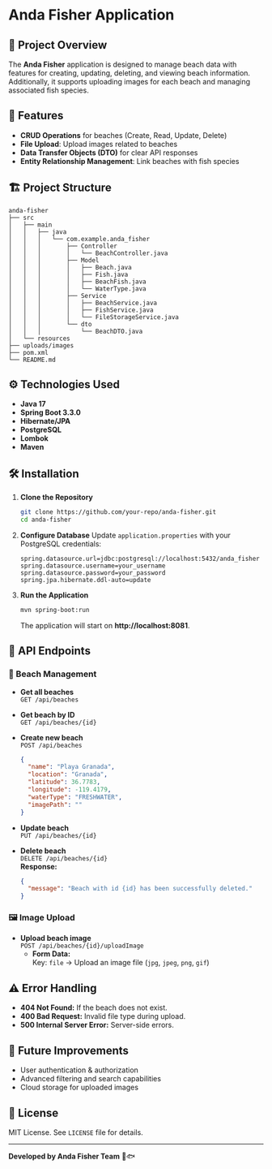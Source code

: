 # Anda Fisher Application

## 📖 Project Overview
The **Anda Fisher** application is designed to manage beach data with features for creating, updating, deleting, and viewing beach information. Additionally, it supports uploading images for each beach and managing associated fish species.

## 🚀 Features
- **CRUD Operations** for beaches (Create, Read, Update, Delete)
- **File Upload**: Upload images related to beaches
- **Data Transfer Objects (DTO)** for clear API responses
- **Entity Relationship Management**: Link beaches with fish species

## 🏗️ Project Structure

```
anda-fisher
├── src
│   ├── main
│   │   ├── java
│   │   │   └── com.example.anda_fisher
│   │   │       ├── Controller
│   │   │       │   └── BeachController.java
│   │   │       ├── Model
│   │   │       │   ├── Beach.java
│   │   │       │   ├── Fish.java
│   │   │       │   ├── BeachFish.java
│   │   │       │   └── WaterType.java
│   │   │       ├── Service
│   │   │       │   ├── BeachService.java
│   │   │       │   ├── FishService.java
│   │   │       │   └── FileStorageService.java
│   │   │       └── dto
│   │   │           └── BeachDTO.java
│   └── resources
├── uploads/images
├── pom.xml
└── README.md
```

## ⚙️ Technologies Used
- **Java 17**
- **Spring Boot 3.3.0**
- **Hibernate/JPA**
- **PostgreSQL**
- **Lombok**
- **Maven**

## 🛠️ Installation

1. **Clone the Repository**
   ```bash
   git clone https://github.com/your-repo/anda-fisher.git
   cd anda-fisher
   ```

2. **Configure Database**
   Update `application.properties` with your PostgreSQL credentials:
   ```properties
   spring.datasource.url=jdbc:postgresql://localhost:5432/anda_fisher
   spring.datasource.username=your_username
   spring.datasource.password=your_password
   spring.jpa.hibernate.ddl-auto=update
   ```

3. **Run the Application**
   ```bash
   mvn spring-boot:run
   ```

   The application will start on **http://localhost:8081**.

## 📡 API Endpoints

### 🌊 Beach Management

- **Get all beaches**  
  `GET /api/beaches`

- **Get beach by ID**  
  `GET /api/beaches/{id}`

- **Create new beach**  
  `POST /api/beaches`
  ```json
  {
    "name": "Playa Granada",
    "location": "Granada",
    "latitude": 36.7783,
    "longitude": -119.4179,
    "waterType": "FRESHWATER",
    "imagePath": ""
  }
  ```

- **Update beach**  
  `PUT /api/beaches/{id}`

- **Delete beach**  
  `DELETE /api/beaches/{id}`  
  **Response:**
  ```json
  {
    "message": "Beach with id {id} has been successfully deleted."
  }
  ```

### 🖼️ Image Upload

- **Upload beach image**  
  `POST /api/beaches/{id}/uploadImage`
  - **Form Data:**  
    Key: `file` → Upload an image file (`jpg`, `jpeg`, `png`, `gif`)

## ⚠️ Error Handling

- **404 Not Found:** If the beach does not exist.
- **400 Bad Request:** Invalid file type during upload.
- **500 Internal Server Error:** Server-side errors.

## 📌 Future Improvements
- User authentication & authorization
- Advanced filtering and search capabilities
- Cloud storage for uploaded images

## 📝 License
MIT License. See `LICENSE` file for details.

---

**Developed by Anda Fisher Team** 🌊🐟

